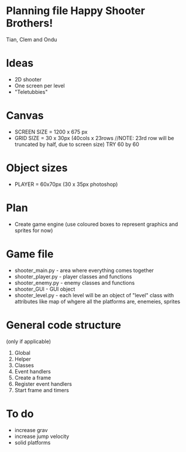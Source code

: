 # Planning file Happy Shooter Brothers!
Tian, Clem and Ondu

# Ideas
* 2D shooter
* One screen per level
* "Teletubbies"

# Canvas
* SCREEN SIZE = 1200 x 675 px
* GRID SIZE = 30 x 30px (40cols x 23rows //NOTE: 23rd row will be truncated by half, due to screen size)
TRY 60 by 60

# Object sizes
* PLAYER = 60x70px (30 x 35px photoshop)


# Plan
* Create game engine (use coloured boxes to represent graphics and sprites for now)


# Game file
* shooter_main.py - area where everything comes together
* shooter_player.py - player classes and functions
* shooter_enemy.py - enemy classes and functions
* shooter_GUI - GUI object
* shooter_level.py - each level will be an object of "level" class with attributes like map of whgere all the platforms are, enemeies, sprites

# General code structure
(only if applicable)
1. Global
2. Helper
3. Classes
4. Event handlers
5. Create a frame
6. Register event handlers
7. Start frame and timers


# To do
* increase grav
* increase jump velocity
* solid platforms
